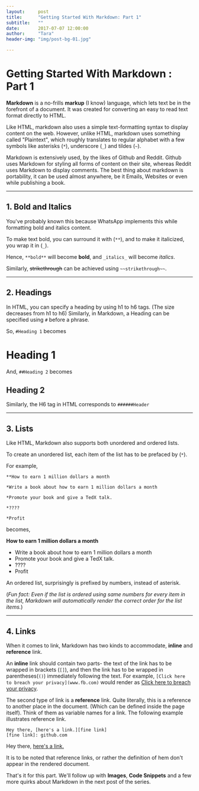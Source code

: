 ```yaml
---
layout:     post
title:      "Getting Started With Markdown: Part 1"
subtitle:   ""
date:       2017-07-07 12:00:00
author:     "Tara"
header-img: "img/post-bg-01.jpg"

---
```



# Getting Started With Markdown : Part 1

**Markdown** is a no-frills **markup** (I know) language, which lets text be in the forefront of a document. It was created for converting an easy to read text format directly to HTML.

Like HTML, markdown also uses a simple text-formatting syntax to display content on the web. However, unlike HTML, markdown uses something called "Plaintext", which roughly translates to regular alphabet with a few symbols like asterisks (``*``), underscore (``_``) and tildes (``~``).

Markdown is extensively used, by the likes of Github and Reddit. Github uses Markdown for styling all forms of content on their site, whereas Reddit uses Markdown to display comments. The best thing about markdown is portability, it can be used almost anywhere, be it Emails, Websites or even while publishing a book. 

___

## 1. Bold and Italics

You've probably known this because WhatsApp implements this while formatting bold and italics content. 

To make text bold, you can surround it with (``**``), and to make it italicized, you wrap it in (``_``). 

Hence, ``**bold**`` will become **bold**, and ``_italics_`` will become _italics_.

Similarly, ~~strikethrough~~ can  be achieved using ``~~strikethrough~~``. 

___

## 2. Headings

In HTML, you can specify a heading by using h1 to h6 tags. (The size decreases from h1 to h6) Similarly, in Markdown, a Heading can be specified using ``#`` before a phrase. 

So, ``#Heading 1`` becomes 

# Heading 1

And, ``##Heading 2`` becomes

## Heading 2

Similarly, the H6 tag in HTML corresponds to ``######Header``

---

## 3. Lists

Like HTML, Markdown also supports both unordered and ordered lists. 

To create an unordered list, each item of the list has to be prefaced by (``*``). 

For example, 

```
**How to earn 1 million dollars a month

*Write a book about how to earn 1 million dollars a month

*Promote your book and give a TedX talk.

*????

*Profit
```

becomes,

**How to earn 1 million dollars a month**

* Write a book about how to earn 1 million dollars a month
* Promote your book and give a TedX talk.
* ????
* Profit


An ordered list, surprisingly is prefixed by numbers, instead of asterisk. 

(_Fun fact: Even if the list is ordered using same numbers for every item in the list, Markdown will automatically render the correct order for the list items._)

---

## 4. Links

When it comes to link, Markdown has two kinds to accommodate, **inline** and **reference** link. 

An **inline** link should contain two parts- the text of the link has to be wrapped in brackets (``[]``), and then the link has to be wrapped in parentheses(``()``) immediately following the text. For example, ``[Click here to breach your privacy](www.fb.com)`` would render as [Click here to breach your privacy](www.fb.com).

The second type of link is a **reference** link. Quite literally, this is a reference to another place in the document. (Which can be defined inside the page itself). Think of them as variable names for a link. The following example illustrates reference link.

```
Hey there, [here's a link.][fine link]
[fine link]: github.com
```

Hey there, [here's a link.][fine link]

[fine link]: github.com

It is to be noted that reference links, or rather the definition of hem don't appear in the rendered document. 



That's it for this part. We'll follow up with **Images**, **Code Snippets** and a few more quirks about Markdown in the next post of the series.





